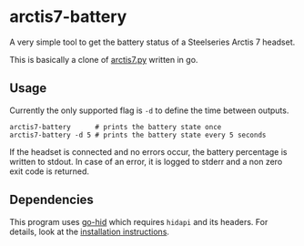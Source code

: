 # arctis7-battery

A very simple tool to get the battery status of a Steelseries Arctis 7 headset.

This is basically a clone of [arctis7.py](https://gist.github.com/flozz/df45b59d6d3594c4b843e00c5df16dd0) written in go.

## Usage

Currently the only supported flag is `-d` to define the time between outputs.

```shell
arctis7-battery      # prints the battery state once
arctis7-battery -d 5 # prints the battery state every 5 seconds
```

If the headset is connected and no errors occur, the battery percentage is written to stdout.
In case of an error, it is logged to stderr and a non zero exit code is returned.

## Dependencies

This program uses [go-hid](https://github.com/sstallion/go-hid) which requires `hidapi` and its headers.
For details, look at the [installation instructions](https://github.com/sstallion/go-hid#installation).
